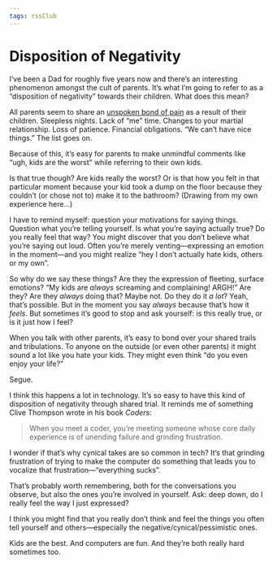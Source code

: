 ```yaml
---
tags: rssClub
---
```


# Disposition of Negativity

I’ve been a Dad for roughly five years now and there’s an interesting phenomenon amongst the cult of parents. It’s what I’m going to refer to as a “disposition of negativity” towards their children. What does this mean?

All parents seem to share an [unspoken bond of pain](https://www.youtube.com/watch?v=lCCf8ZfY9qc&t=198s) as a result of their children. Sleepless nights. Lack of “me” time. Changes to your martial relationship. Loss of patience. Financial obligations. “We can’t have nice things.” The list goes on.

Because of this, it’s easy for parents to make unmindful comments like “ugh, kids are the worst” while referring to their own kids.

Is that true though? Are kids really the worst? Or is that how you felt in that particular moment because your kid took a dump on the floor because they couldn’t (or chose not to) make it to the bathroom? (Drawing from my own experience here…)

I have to remind myself: question your motivations for saying things. Question what you’re telling yourself. Is what you’re saying actually true? Do you really feel that way? You might discover that you don’t believe what you’re saying out loud. Often you’re merely venting—expressing an emotion in the moment—and you might realize “hey I don’t actually hate kids, others or my own”.

So why do we say these things? Are they the expression of fleeting, surface emotions? “My kids are _always_ screaming and complaining! ARGH!” Are they? Are they _always_ doing that? Maybe not. Do they do it _a lot_? Yeah, that’s possible. But in the moment you say _always_ because that’s how it _feels_. But sometimes it’s good to stop and ask yourself: is this really true, or is it just how I feel?

When you talk with other parents, it’s easy to bond over your shared trails and tribulations. To anyone on the outside (or even other parents) it might sound a lot like you hate your kids. They might even think “do you even enjoy your life?”

Segue.

I think this happens a lot in technology. It’s so easy to have this kind of disposition of negativity through shared trial. It reminds me of something Clive Thompson wrote in his book *Coders*:

> When you meet a coder, you’re meeting someone whose core daily experience is of unending failure and grinding frustration.

I wonder if that’s why cynical takes are so common in tech? It’s that grinding frustration of trying to make the computer do something that leads you to vocalize that frustration—“everything sucks”.

That’s probably worth remembering, both for the conversations you observe, but also the ones you’re involved in yourself. Ask: deep down, do I really feel the way I just expressed?

I think you might find that you really don’t think and feel the things you often tell yourself and others—especially the negative/cynical/pessimistic ones.

Kids are the best. And computers are fun. And they’re both really hard sometimes too.